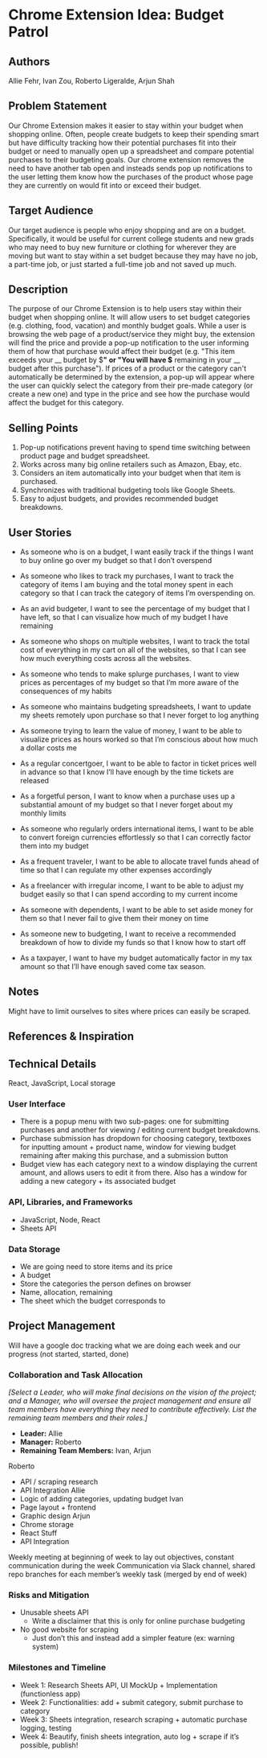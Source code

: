# Chrome Extension Idea: Budget Patrol

## Authors

Allie Fehr, Ivan Zou, Roberto Ligeralde, Arjun Shah

## Problem Statement

Our Chrome Extension makes it easier to stay within your budget when shopping online. Often, people create budgets to keep their spending smart but have difficulty tracking how their potential purchases fit into their budget or need to manually open up a spreadsheet and compare potential purchases to their budgeting goals. Our chrome extension removes the need to have another tab open and insteads sends pop up notifications to the user letting them know how the purchases of the product whose page they are currently on would fit into or exceed their budget.

## Target Audience

Our target audience is people who enjoy shopping and are on a budget. Specifically, it would be useful for current college students and new grads who may need to buy new furniture or clothing for wherever they are moving but want to stay within a set budget because they may have no job, a part-time job, or just started a full-time job and not saved up much.

## Description

The purpose of our Chrome Extension is to help users stay within their budget when shopping online. It will allow users to set budget categories (e.g. clothing, food, vacation) and monthly budget goals. While a user is browsing the web page of a product/service they might buy, the extension will find the price and provide a pop-up notification to the user informing them of how that purchase would affect their budget (e.g. "This item exceeds your __ budget by $__" or "You will have $__ remaining in your __ budget after this purchase"). If prices of a product or the category can't automatically be determined by the extension, a pop-up will appear where the user can quickly select the category from their pre-made category (or create a new one) and type in the price and see how the purchase would affect the budget for this category. 

## Selling Points

1. Pop-up notifications prevent having to spend time switching between product page and budget spreadsheet.
2. Works across many big online retailers such as Amazon, Ebay, etc.
3. Considers an item automatically into your budget when that item is purchased.
4. Synchronizes with traditional budgeting tools like Google Sheets.
5. Easy to adjust budgets, and provides recommended budget breakdowns.

## User Stories

- As someone who is on a budget, I want easily track if the things I want to buy online go over my budget so that I don’t overspend

- As someone who likes to track my purchases, I want to track the category of items I am buying and the total money spent in each category so that I can track the category of items I’m overspending on.

- As an avid budgeter, I want to see the percentage of my budget that I have left, so that I can visualize how much of my budget I have remaining

- As someone who shops on multiple websites, I want to track the total cost of everything in my cart on all of the websites, so that I can see how much everything costs across all the websites.

- As someone who tends to make splurge purchases, I want to view prices as percentages of my budget so that I’m more aware of the consequences of my habits

- As someone who maintains budgeting spreadsheets, I want to update my sheets remotely upon purchase so that I never forget to log anything

- As someone trying to learn the value of money, I want to be able to visualize prices as hours worked so that I’m conscious about how much a dollar costs me

- As a regular concertgoer, I want to be able to factor in ticket prices well in advance so that I know I’ll have enough by the time tickets are released

- As a forgetful person, I want to know when a purchase uses up a substantial amount of my budget so that I never forget about my monthly limits

- As someone who regularly orders international items, I want to be able to convert foreign currencies effortlessly so that I can correctly factor them into my budget

- As a frequent traveler, I want to be able to allocate travel funds ahead of time so that I can regulate my other expenses accordingly

- As a freelancer with irregular income, I want to be able to adjust my budget easily so that I can spend according to my current income

- As someone with dependents, I want to be able to set aside money for them so that I never fail to give them their money on time

- As someone new to budgeting, I want to receive a recommended breakdown of how to divide my funds so that I know how to start off

- As a taxpayer, I want to have my budget automatically factor in my tax amount so that I’ll have enough saved come tax season.


## Notes

Might have to limit ourselves to sites where prices can easily be scraped. 

## References & Inspiration


## Technical Details
React, JavaScript, Local storage

### User Interface

- There is a popup menu with two sub-pages: one for submitting purchases and another for viewing / editing current budget breakdowns.
- Purchase submission has dropdown for choosing category, textboxes for inputting amount + product name, window for viewing budget remaining after making this purchase, and a submission button
- Budget view has each category next to a window displaying the current amount, and allows users to edit it from there. Also has a window for adding a new category + its associated budget


### API, Libraries, and Frameworks

- JavaScript, Node, React
- Sheets API


### Data Storage

- We are going need to store items and its price
- A budget
- Store the categories the person defines on browser
- Name, allocation, remaining
- The sheet which the budget corresponds to


## Project Management
Will have a google doc tracking what we are doing each week and our progress (not started, started, done)

### Collaboration and Task Allocation

_[Select a Leader, who will make final decisions on the vision of the project; and a Manager, who will oversee the project management and ensure all team members have everything they need to contribute effectively. List the remaining team members and their roles.]_

- **Leader:** Allie
- **Manager:** Roberto
- **Remaining Team Members:** Ivan, Arjun

Roberto
  - API / scraping research
  - API Integration
Allie
  - Logic of adding categories, updating budget 
Ivan
  - Page layout + frontend
  - Graphic design
Arjun
  - Chrome storage
  - React Stuff
  - API Integration

Weekly meeting at beginning of week to lay out objectives, constant communication during the week
Communication via Slack channel, shared repo branches for each member’s weekly task (merged by end of week)



### Risks and Mitigation

- Unusable sheets API
  - Write a disclaimer that this is only for online purchase budgeting
- No good website for scraping
  - Just don’t this and instead add a simpler feature (ex: warning system)

### Milestones and Timeline

- Week 1: Research Sheets API, UI MockUp + Implementation (functionless app)
- Week 2: Functionalities: add + submit category, submit purchase to category
- Week 3: Sheets integration, research scraping + automatic purchase logging, testing
- Week 4: Beautify, finish sheets integration, auto log + scrape if it’s possible, publish!

